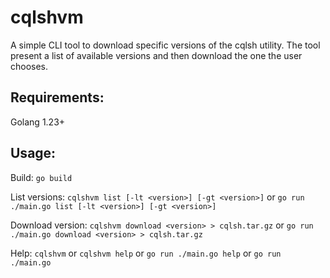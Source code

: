 # cqlshvm

A simple CLI tool to download specific versions of the cqlsh utility. The tool
present a list of available versions and then download the one the user chooses.

## Requirements:

Golang 1.23+

## Usage:

Build: `go build`

List versions: `cqlshvm list [-lt <version>] [-gt <version>]` or `go run ./main.go list [-lt <version>] [-gt <version>]`

Download version: `cqlshvm download <version> > cqlsh.tar.gz` or `go run ./main.go download <version> > cqlsh.tar.gz`

Help: `cqlshvm` or `cqlshvm help` or `go run ./main.go help` or `go run ./main.go`